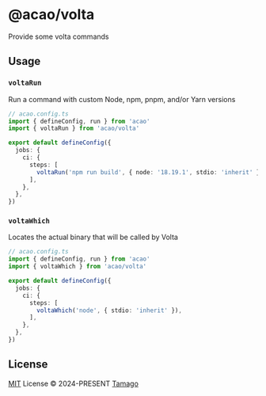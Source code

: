 # @acao/volta

Provide some volta commands

## Usage

### `voltaRun`

Run a command with custom Node, npm, pnpm, and/or Yarn versions

```ts
// acao.config.ts
import { defineConfig, run } from 'acao'
import { voltaRun } from 'acao/volta'

export default defineConfig({
  jobs: {
    ci: {
      steps: [
        voltaRun('npm run build', { node: '18.19.1', stdio: 'inherit' }),
      ],
    },
  },
})
```

### `voltaWhich`

Locates the actual binary that will be called by Volta

```ts
// acao.config.ts
import { defineConfig, run } from 'acao'
import { voltaWhich } from 'acao/volta'

export default defineConfig({
  jobs: {
    ci: {
      steps: [
        voltaWhich('node', { stdio: 'inherit' }),
      ],
    },
  },
})
```

## License

[MIT](./LICENSE) License © 2024-PRESENT [Tamago](https://github.com/tmg0)
